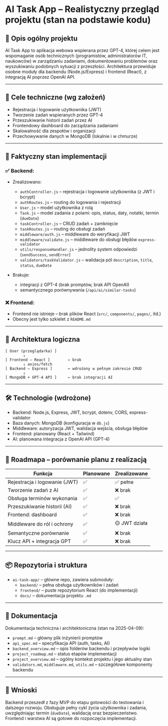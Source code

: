 # AI Task App – Realistyczny przegląd projektu (stan na podstawie kodu)

## 📘 Opis ogólny projektu

AI Task App to aplikacja webowa wspierana przez GPT-4, której celem jest wspomaganie osób technicznych (programistów, administratorów IT, naukowców) w zarządzaniu zadaniami, dokumentowaniu problemów oraz wyszukiwaniu podobnych sytuacji z przeszłości. Architektura przewiduje osobne moduły dla backendu (Node.js/Express) i frontend (React), z integracją AI poprzez OpenAI API.

---

## 🎯 Cele techniczne (wg założeń)

- Rejestracja i logowanie użytkownika (JWT)
- Tworzenie zadań wspieranych przez GPT-4
- Przeszukiwanie historii zadań przez AI
- Frontendowy dashboard do zarządzania zadaniami
- Skalowalność dla zespołów i organizacji
- Przechowywanie danych w MongoDB (lokalnie i w chmurze)

---

## 📌 Faktyczny stan implementacji

### ✅ Backend:

- Zrealizowano:
  - `authController.js` – rejestracja i logowanie użytkownika (z JWT i bcrypt)
  - `authRoutes.js` – routing do logowania i rejestracji
  - `User.js` – model użytkownika z rolą
  - `Task.js` – model zadania z polami: opis, status, daty, notatki, termin (`dueDate`)
  - `taskController.js` – CRUD zadań + zamknięcie
  - `taskRoutes.js` – routing do obsługi zadań
  - `middleware/auth.js` – middleware do weryfikacji JWT
  - `middleware/validate.js` – middleware do obsługi błędów `express-validator`
  - `utils/responseHandler.js` – jednolity system odpowiedzi (`sendSuccess`, `sendError`)
  - `validators/taskValidator.js` – walidacja pól `description`, `title`, `status`, `dueDate`

- Brakuje:
  - integracji z GPT-4 (brak promptów, brak API OpenAI)
  - semantycznego porównywania (`/api/ai/similar-tasks`)

### ❌ Frontend:

- Frontend nie istnieje – brak plików React (`src/`, `components/`, `pages/`, itd.)
- Obecny jest tylko szkielet z `README.md`

---

## 🧠 Architektura logiczna

```
[ User (przeglądarka) ]
        ↓
[ Frontend – React ]        ← brak
        ↓ axios/fetch
[ Backend – Express ]       ← wdrożony w pełnym zakresie CRUD
        ↓
[ MongoDB + GPT-4 API ]     ← brak integracji AI
```

---

## 🛠️ Technologie (wdrożone)

- Backend: Node.js, Express, JWT, bcrypt, dotenv, CORS, express-validator
- Baza danych: MongoDB (konfiguracja w `db.js`)
- Middleware: autoryzacja JWT, walidacja wejścia, obsługa błędów
- Frontend: planowany (React + Tailwind)
- AI: planowana integracja z OpenAI API (GPT-4)

---

## 🚧 Roadmapa – porównanie planu z realizacją

| Funkcja                          | Planowane | Zrealizowane |
|----------------------------------|-----------|--------------|
| Rejestracja i logowanie (JWT)   | ✅         | ✅ pełne     |
| Tworzenie zadań z AI             | ✅         | ❌ brak       |
| Obsługa terminów wykonania       | ✅         | ✅            |
| Przeszukiwanie historii (AI)     | ✅         | ❌ brak       |
| Frontend: dashboard              | ✅         | ❌ brak       |
| Middleware do ról i ochrony      | ✅         | 🟡 JWT działa |
| Semantyczne porównanie           | ✅         | ❌ brak       |
| Klucz API + integracja GPT       | ✅         | ❌ brak       |

---

## 📦 Repozytoria i struktura

- `ai-task-app/` – główne repo, zawiera submoduły:
  - `backend/` – pełna obsługa użytkowników i zadań
  - `frontend/` – puste repozytorium React (do implementacji)
  - `docs/` – dokumentacja projektu `.md`

---

## 📄 Dokumentacja

Dokumentacja techniczna i architektoniczna (stan na 2025-04-09):

- `prompt.md` – główny plik inżynierii promptów
- `api_spec.md` – specyfikacja API (auth, tasks, AI)
- `backend_overview.md` – opis folderów backendu i przepływów logiki
- `project_roadmap.md` – status etapów implementacji
- `project_overview.md` – ogólny kontekst projektu i jego aktualny stan
- `validators.md`, `middleware.md`, `utils.md` – szczegółowe komponenty backendu

---

## 🧩 Wnioski

Backend przeszedł z fazy MVP do etapu gotowości do testowania i dalszego rozwoju. Obsługuje pełny cykl życia użytkownika i zadania, uwzględniając termin (`dueDate`), walidację oraz bezpieczeństwo.  
Frontend i warstwa AI są gotowe do rozpoczęcia implementacji.
